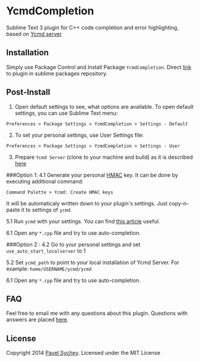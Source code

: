 YcmdCompletion
==============

Sublime Text 3 plugin for C++ code completion and error highlighting, based on [Ycmd server](https://github.com/Valloric/ycmd)

## Installation
  Simply use Package Control and Install Package `YcmdCompletion`.
  Direct [link](https://sublime.wbond.net/packages/YcmdCompletion) to plugin in sublime packages repository.

## Post-Install

1. Open default settings to see, what options are available.
  To open default settings, you can use Sublime Text menu:

  `Preferences > Package Settings > YcmdCompletion > Settings - Default`

2. To set your personal settings, use User Settings file:

  `Preferences > Package Settings > YcmdCompletion > Settings - User`

3. Prepare `Ycmd Server` (clone to your machine and build) as it is described [here](https://github.com/Valloric/ycmd#building)

###Option 1:
4.1 Generate your personal [HMAC](https://github.com/Valloric/ycmd#is-hmac-auth-for-requestsresponses-really-necessary) key.
  It can be done by executing additional command:

  `Command Palette > Ycmd: Create HMAC keys`
  
  It will be automaticaly written down to your plugin's settings. Just copy-n-paste it to settings of `ycmd`.

5.1 Run `ycmd` with your settings. You can find [this article](https://github.com/Valloric/ycmd#user-level-customization) useful. 

6.1 Open any `*.cpp` file and try to use auto-completion.

###Option 2 :
4.2 Go to your personal settings and set `use_auto_start_localserver` to 1

5.2 Set `ycmd_path` to point to your local installation of Ycmd Server. For example: `home/USERNAME/ycmd/ycmd`

6.1 Open any `*.cpp` file and try to use auto-completion.

## FAQ

Feel free to email me with any questions about this plugin. Questions with answers are placed [here](https://github.com/LuckyGeck/YcmdCompletion/wiki/FAQ).

## License

Copyright 2014 [Pavel Sychev](pasha.sychev@gmail.com). Licensed under the MIT License
